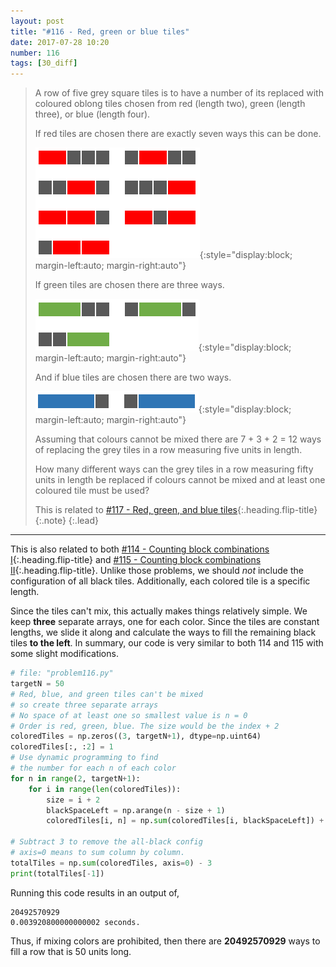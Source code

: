 ```yaml
---
layout: post
title: "#116 - Red, green or blue tiles"
date: 2017-07-28 10:20
number: 116
tags: [30_diff]
---
```

> A row of five grey square tiles is to have a number of its replaced with coloured oblong tiles chosen from red (length two), green (length three), or blue (length four).
>
> If red tiles are chosen there are exactly seven ways this can be done.
> 
> ![p116_1](/assets/img/project_euler/p116_1.png){:style="display:block; margin-left:auto; margin-right:auto"}
> 
> If green tiles are chosen there are three ways.
> 
> ![p116_2](/assets/img/project_euler/p116_2.png){:style="display:block; margin-left:auto; margin-right:auto"}
> 
> And if blue tiles are chosen there are two ways.
> 
> ![p116_3](/assets/img/project_euler/p116_3.png){:style="display:block; margin-left:auto; margin-right:auto"}
> 
> Assuming that colours cannot be mixed there are 7 + 3 + 2 = 12 ways of replacing the grey tiles in a row measuring five units in length.
>
> How many different ways can the grey tiles in a row measuring fifty units in length be replaced if colours cannot be mixed and at least one coloured tile must be used?
>
> This is related to [#117 - Red, green, and blue tiles](/blog/project_euler/2017-07-28-116-Red-green-or-blue-tiles){:.heading.flip-title}
> {:.note}
{:.lead}
* * *

This is also related to both [#114 - Counting block combinations I](/blog/project_euler/2017-07-27-114-Counting-block-combinations-I){:.heading.flip-title} and [#115 - Counting block combinations II](/blog/project_euler/2017-07-28-115-Counting-block-combinations-II){:.heading.flip-title}. Unlike those problems, we should _not_ include the configuration of all black tiles. Additionally, each colored tile is a specific length. 

Since the tiles can't mix, this actually makes things relatively simple. We keep **three** separate arrays, one for each color. Since the tiles are constant lengths, we slide it along and calculate the ways to fill the remaining black tiles **to the left**. In summary, our code is very similar to both 114 and 115 with some slight modifications.
```python
# file: "problem116.py"
targetN = 50
# Red, blue, and green tiles can't be mixed
# so create three separate arrays
# No space of at least one so smallest value is n = 0
# Order is red, green, blue. The size would be the index + 2
coloredTiles = np.zeros((3, targetN+1), dtype=np.uint64)
coloredTiles[:, :2] = 1
# Use dynamic programming to find
# the number for each n of each color
for n in range(2, targetN+1):
    for i in range(len(coloredTiles)):
        size = i + 2
        blackSpaceLeft = np.arange(n - size + 1)
        coloredTiles[i, n] = np.sum(coloredTiles[i, blackSpaceLeft]) + 1

# Subtract 3 to remove the all-black config
# axis=0 means to sum column by column.
totalTiles = np.sum(coloredTiles, axis=0) - 3
print(totalTiles[-1])
```
Running this code results in an output of,
```
20492570929
0.003920800000000002 seconds.
```
Thus, if mixing colors are prohibited, then there are **20492570929** ways to fill a row that is 50 units long.